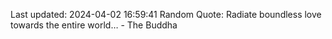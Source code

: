 Last updated: 2024-04-02 16:59:41
Random Quote: Radiate boundless love towards the entire world… - The Buddha